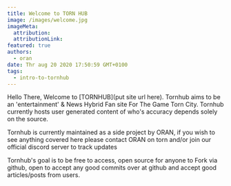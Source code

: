 ```yaml
---
title: Welcome to TORN HUB
image: /images/welcome.jpg
imageMeta:
  attribution:
  attributionLink:
featured: true
authors:
  - oran
date: Thr aug 20 2020 17:50:59 GMT+0100
tags:
  - intro-to-tornhub
---
```


Hello There, Welcome to [TORNHUB](put site url here). Tornhub aims to be an 'entertainment' & News Hybrid Fan site For The Game Torn City. Tornhub currently hosts user generated content of who's accuracy depends solely on the source.

Tornhub is currently maintained as a side project by ORAN, if you wish to see anything covered here please contact ORAN on torn and/or join our official discord server to track updates

Tornhub's goal is to be free to access, open source for anyone to Fork via github, open to accept any good commits over at github and accept good articles/posts from users.
